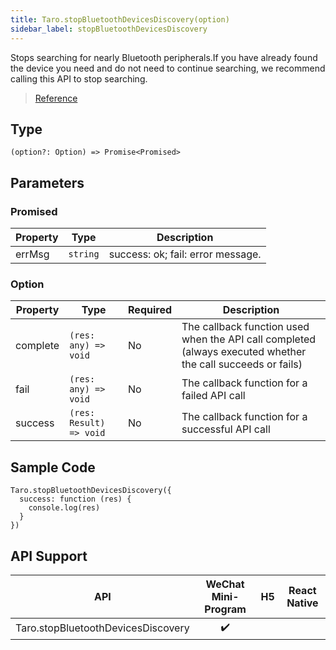 ```yaml
---
title: Taro.stopBluetoothDevicesDiscovery(option)
sidebar_label: stopBluetoothDevicesDiscovery
---
```


Stops searching for nearly Bluetooth peripherals.If you have already found the device you need and do not need to continue searching, we recommend calling this API to stop searching.

> [Reference](https://developers.weixin.qq.com/miniprogram/dev/api/device/bluetooth/wx.stopBluetoothDevicesDiscovery.html)

## Type

```tsx
(option?: Option) => Promise<Promised>
```

## Parameters

### Promised

<table>
  <thead>
    <tr>
      <th>Property</th>
      <th>Type</th>
      <th>Description</th>
    </tr>
  </thead>
  <tbody>
    <tr>
      <td>errMsg</td>
      <td><code>string</code></td>
      <td>success: ok; fail: error message.</td>
    </tr>
  </tbody>
</table>

### Option

<table>
  <thead>
    <tr>
      <th>Property</th>
      <th>Type</th>
      <th style={{ textAlign: "center"}}>Required</th>
      <th>Description</th>
    </tr>
  </thead>
  <tbody>
    <tr>
      <td>complete</td>
      <td><code>(res: any) =&gt; void</code></td>
      <td style={{ textAlign: "center"}}>No</td>
      <td>The callback function used when the API call completed (always executed whether the call succeeds or fails)</td>
    </tr>
    <tr>
      <td>fail</td>
      <td><code>(res: any) =&gt; void</code></td>
      <td style={{ textAlign: "center"}}>No</td>
      <td>The callback function for a failed API call</td>
    </tr>
    <tr>
      <td>success</td>
      <td><code>(res: Result) =&gt; void</code></td>
      <td style={{ textAlign: "center"}}>No</td>
      <td>The callback function for a successful API call</td>
    </tr>
  </tbody>
</table>

## Sample Code

```tsx
Taro.stopBluetoothDevicesDiscovery({
  success: function (res) {
    console.log(res)
  }
})
```

## API Support

|                API                 | WeChat Mini-Program | H5 | React Native |
|:----------------------------------:|:-------------------:|:--:|:------------:|
| Taro.stopBluetoothDevicesDiscovery |         ✔️          |    |              |
